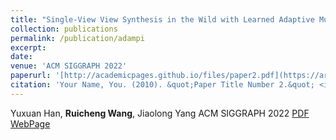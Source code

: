 ```yaml
---
title: "Single-View View Synthesis in the Wild with Learned Adaptive Multiplane Images"
collection: publications
permalink: /publication/adampi
excerpt: 
date: 
venue: 'ACM SIGGRAPH 2022'
paperurl: '[http://academicpages.github.io/files/paper2.pdf](https://arxiv.org/pdf/2205.11733.pdf)'
citation: 'Your Name, You. (2010). &quot;Paper Title Number 2.&quot; <i>Journal 1</i>. 1(2).'
---
```

Yuxuan Han, **Ruicheng Wang**, Jiaolong Yang
ACM SIGGRAPH 2022
[PDF](https://arxiv.org/pdf/2205.11733.pdf) [WebPage](https://yxuhan.github.io/AdaMPI/)
